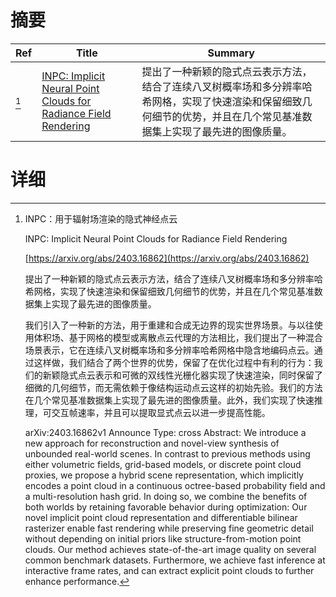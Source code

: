 # 摘要

| Ref | Title | Summary |
| --- | --- | --- |
| [^1] | [INPC: Implicit Neural Point Clouds for Radiance Field Rendering](https://arxiv.org/abs/2403.16862) | 提出了一种新颖的隐式点云表示方法，结合了连续八叉树概率场和多分辨率哈希网格，实现了快速渲染和保留细致几何细节的优势，并且在几个常见基准数据集上实现了最先进的图像质量。 |

# 详细

[^1]: INPC：用于辐射场渲染的隐式神经点云

    INPC: Implicit Neural Point Clouds for Radiance Field Rendering

    [https://arxiv.org/abs/2403.16862](https://arxiv.org/abs/2403.16862)

    提出了一种新颖的隐式点云表示方法，结合了连续八叉树概率场和多分辨率哈希网格，实现了快速渲染和保留细致几何细节的优势，并且在几个常见基准数据集上实现了最先进的图像质量。

    

    我们引入了一种新的方法，用于重建和合成无边界的现实世界场景。与以往使用体积场、基于网格的模型或离散点云代理的方法相比，我们提出了一种混合场景表示，它在连续八叉树概率场和多分辨率哈希网格中隐含地编码点云。通过这样做，我们结合了两个世界的优势，保留了在优化过程中有利的行为：我们的新颖隐式点云表示和可微的双线性光栅化器实现了快速渲染，同时保留了细微的几何细节，而无需依赖于像结构运动点云这样的初始先验。我们的方法在几个常见基准数据集上实现了最先进的图像质量。此外，我们实现了快速推理，可交互帧速率，并且可以提取显式点云以进一步提高性能。

    arXiv:2403.16862v1 Announce Type: cross  Abstract: We introduce a new approach for reconstruction and novel-view synthesis of unbounded real-world scenes. In contrast to previous methods using either volumetric fields, grid-based models, or discrete point cloud proxies, we propose a hybrid scene representation, which implicitly encodes a point cloud in a continuous octree-based probability field and a multi-resolution hash grid. In doing so, we combine the benefits of both worlds by retaining favorable behavior during optimization: Our novel implicit point cloud representation and differentiable bilinear rasterizer enable fast rendering while preserving fine geometric detail without depending on initial priors like structure-from-motion point clouds. Our method achieves state-of-the-art image quality on several common benchmark datasets. Furthermore, we achieve fast inference at interactive frame rates, and can extract explicit point clouds to further enhance performance.
    

